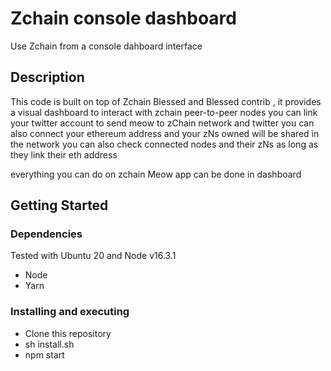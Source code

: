 # Zchain console dashboard

Use Zchain from a console dahboard interface

## Description

This code is built on top of Zchain Blessed and Blessed contrib , it provides a visual dashboard to interact with zchain peer-to-peer nodes
you can link your twitter account to send meow to zChain network and twitter
you can also connect your ethereum address and your zNs owned will be shared in the network
you can also check connected nodes and their zNs as long as they link their eth address

everything you can do on zchain Meow app can be done in dashboard

## Getting Started

### Dependencies

Tested with Ubuntu 20 and Node v16.3.1

* Node
* Yarn 


### Installing and executing


* Clone this repository
* sh install.sh 
* npm start


